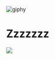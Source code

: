 <!--<img align='left' src="https://github-readme-stats.vercel.app/api?username=ifelsee&show_icons=true">-->

![giphy](https://media.giphy.com/media/jAe22Ec5iICCk/giphy.gif?cid=ecf05e4727lsikr02g2rr4wmc5c1jsod9rphzrrn8v4ort2q&rid=giphy.gif&ct=g)

# Zzzzzzz

 
![](https://komarev.com/ghpvc/?username=ifelsee)
